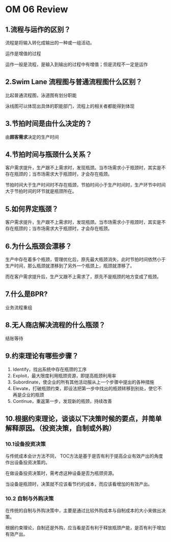 # OM 06 Review


## 1.流程与运作的区别？

流程是将输入转化成输出的一种或一组活动。  

运作是增值的过程

运作一般是流程，是输入到输出的过程中有增值；但是流程不一定是运作

## 2.Swim Lane 流程图与普通流程图什么区别？

比起普通流程图，泳道图有划分职能

泳线图可以体现出具体的职能部门，流程上的相关者都能得到体现

## 3.节拍时间是由什么决定的？

  由**顾客需求**决定的生产时间  

## 4.节拍时间与瓶颈什么关系？

客户需求提升，生产跟不上需求时，发现瓶颈。当市场需求小于瓶颈时，其实是不存在瓶颈的；当市场需求大于瓶颈时，才会存在瓶颈。

节拍时间大于生产时间时不存在瓶颈，节拍时间小于生产时间时，生产环节中时间大于节拍时间的环节就是瓶颈所在。

## 5.如何界定瓶颈？

客户需求提升，生产跟不上需求时，发现瓶颈。当市场需求小于瓶颈时，其实是不存在瓶颈的；当市场需求大于瓶颈时，才会存在瓶颈。

## 6.为什么瓶颈会漂移？

生产中存在着多个瓶颈，管理优化后，原先最大瓶颈消失，此时节拍时间依然小于生产时间，那么瓶颈就漂移到了另外一个瓶颈上，瓶颈就漂移了。

而在客户需求提升后，生产又跟不上需求了，原先不是瓶颈的地方变成了瓶颈。

## 7.什么是BPR?

业务流程重组

## 8.无人商店解决流程的什么瓶颈？

结账等待

## 9.约束理论有哪些步骤？

1. Identify，找出系统中存在瓶颈的工序
2. Exploit，最大限度利用瓶颈资源，即提高瓶颈利用率
3. Subordinate，使企业的所有其他活动服从上一个步骤中提出的各种措施
4. Elevate，打破瓶颈约束，即设法把第一步中找出的瓶颈转移到别处，使它不再是企业的瓶颈
5. Continue，重返第一步，发现新的瓶颈，持续改善

## 10.根据约束理论，谈谈以下决策时候的要点，并简单解释原因。（投资决策，自制或外购）  

### 10.1设备投资决策  

 与传统成本会计方法不同， TOC方法是基于是否有利于提高企业有效产出的角度作出设备投资决策的。

在做设备投资决策时，需考虑这种设备是否为瓶颈资源。

当设备是瓶颈时，决策就不应该看节约的成本，而应该看增加的有效产出。  

### 10.2 自制与外购决策  

 在传统的自制与外购决策中，主要是通过比较外购成本与自制成本的大小来做出决策。

根据约束理论，自制还是外购，应当看是否有利于释放瓶颈产能，是否有利于增加有效产出。  

